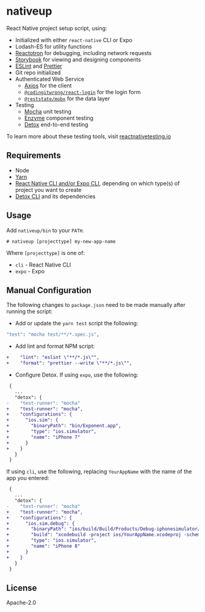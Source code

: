 # nativeup

React Native project setup script, using:

- Initialized with either `react-native` CLI or Expo
- Lodash-ES for utility functions
- [Reactotron][reactotron] for debugging, including network requests
- [Storybook][storybook] for viewing and designing components
- [ESLint][eslint] and [Prettier][prettier]
- Git repo initialized
- Authenticated Web Service
  - [Axios][axios] for the client
  - [`@codingitwrong/react-login`][react-login] for the login form
  - [`@reststate/mobx`][reststate-mobx] for the data layer
- Testing
  - [Mocha][mocha] unit testing
  - [Enzyme][enzyme] component testing
  - [Detox][detox] end-to-end testing

To learn more about these testing tools, visit [reactnativetesting.io](https://reactnativetesting.io)

## Requirements

- Node
- [Yarn][yarn]
- [React Native CLI and/or Expo CLI](https://facebook.github.io/react-native/docs/getting-started), depending on which type(s) of project you want to create
- [Detox CLI][detox-installation] and its dependencies

## Usage

Add `nativeup/bin` to your `PATH`.

```
# nativeup [projecttype] my-new-app-name
```

Where `[projecttype]` is one of:

- `cli` - React Native CLI
- `expo` - Expo

## Manual Configuration

The following changes to `package.json` need to be made manually after running the script:

- Add or update the `yarn test` script the following:

```sh
"test": "mocha test/**/*.spec.js",
```

- Add lint and format NPM script:

```diff
+    "lint": "eslint \"**/*.js\"",
+    "format": "prettier --write \"**/*.js\"",
```

- Configure Detox. If using `expo`, use the following:

```diff
 {
   ...
   "detox": {
-    "test-runner": "mocha"
+    "test-runner": "mocha",
+    "configurations": {
+      "ios.sim": {
+        "binaryPath": "bin/Exponent.app",
+        "type": "ios.simulator",
+        "name": "iPhone 7"
+      }
+    }
   }
 }
```


If using `cli`, use the following, replacing `YourAppName` with the name of the app you entered:

```diff
 {
   ...
   "detox": {
-    "test-runner": "mocha"
+    "test-runner": "mocha",
+    "configurations": {
+      "ios.sim.debug": {
+        "binaryPath": "ios/build/Build/Products/Debug-iphonesimulator/YourAppName.app",
+        "build": "xcodebuild -project ios/YourAppName.xcodeproj -scheme YourAppName -configuration Debug -sdk iphonesimulator -derivedDataPath ios/build",
+        "type": "ios.simulator",
+        "name": "iPhone 8"
+      }
+    }
   }
 }
```

## License

Apache-2.0

[axios]: https://github.com/axios/axios
[detox]: https://github.com/wix/Detox
[detox-installation]: https://reactnativetesting.io/e2e/setup.html#installing-detox
[enzyme]: https://airbnb.io/enzyme/
[eslint]: https://eslint.org/
[mocha]: https://mochajs.org/
[prettier]: https://prettier.io/
[react-login]: https://github.com/CodingItWrong/react-login
[reactotron]: https://github.com/infinitered/reactotron
[reststate-mobx]: https://mobx.reststate.org/
[storybook]: https://storybook.js.org/
[yarn]: https://yarnpkg.com/en/docs/install
